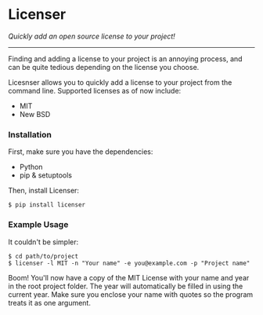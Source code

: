 # Licenser

*Quickly add an open source license to your project!*

---

Finding and adding a license to your project is an annoying process, 
and can be quite tedious depending on the license you choose.

Licesnser allows you to quickly add a license to your project from
the command line. Supported licenses as of now include:

* MIT
* New BSD

### Installation

First, make sure you have the dependencies:

* Python
* pip & setuptools

Then, install Licenser:

    $ pip install licenser
    
### Example Usage

It couldn't be simpler:

    $ cd path/to/project
    $ licenser -l MIT -n "Your name" -e you@example.com -p "Project name"
    
Boom! You'll now have a copy of the MIT License with your name and year in the root project folder.
The year will automatically be filled in using the current year. Make sure you enclose your name
with quotes so the program treats it as one argument.